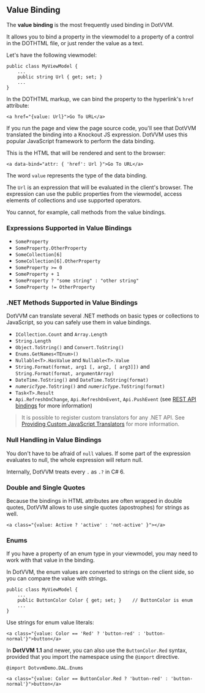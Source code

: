 ﻿## Value Binding

The **value binding** is the most frequently used binding in DotVVM.

It allows you to bind a property in the viewmodel to a property of a control in the DOTHTML file, or just render the value as a text.
 
Let's have the following viewmodel:

```CSHARP
public class MyViewModel {
    ...
    public string Url { get; set; }
    ...
}
```

In the DOTHTML markup, we can bind the property to the hyperlink's `href` attribute:

```DOTHTML
<a href="{value: Url}">Go To URL</a>
```

If you run the page and view the page source code, you'll see that DotVVM translated the binding into a Knockout JS expression. DotVVM uses this 
popular JavaScript framework to perform the data binding.
 
This is the HTML that will be rendered and sent to the browser:

```DOTHTML
<a data-bind="attr: { 'href': Url }">Go To URL</a>
```

The word `value` represents the type of the data binding. 

The `Url` is an expression that will be evaluated in the client's browser. The expression can use the public properties from the viewmodel, 
access elements of collections and use supported operators. 

You cannot, for example, call methods from the value bindings.

### Expressions Supported in Value Bindings

* `SomeProperty`
* `SomeProperty.OtherProperty`
* `SomeCollection[6]`
* `SomeCollection[6].OtherProperty`
* `SomeProperty >= 0`
* `SomeProperty + 1`
* `SomeProperty ? "some string" : "other string"`
* `SomeProperty != OtherProperty`

### .NET Methods Supported in Value Bindings

DotVVM can translate several .NET methods on basic types or collections to JavaScript, so you can safely use them in value bindings.  

* `ICollection.Count` and `Array.Length`
* `String.Length`
* `Object.ToString()` and `Convert.ToString()`
* `Enums.GetNames<TEnum>()`
* `Nullable<T>.HasValue` and `Nullable<T>.Value`
* `String.Format(format, arg1 [, arg2, [ arg3]])` and `String.Format(format, argumentArray)`
* `DateTime.ToString()` and `DateTime.ToString(format)`
* <code><em>numericType</em>.ToString()</code> and <code><em>numericType</em>.ToString(format)</code>
* `Task<T>.Result`
* `Api.RefreshOnChange`, `Api.RefreshOnEvent`, `Api.PushEvent` (see [REST API bindings](/docs/tutorials/basics-rest-api-bindings/{branch}) for more information)

> It is possible to register custom translators for any .NET API. See [Providing Custom JavaScript Translators](/docs/tutorials/control-development/providing-custom-javascript-translators/{branch}) for more information.  

### Null Handling in Value Bindings

You don't have to be afraid of `null` values. If some part of the expression evaluates to null, the whole expression will return null. 

Internally, DotVVM treats every `.` as `.?` in C# 6.

### Double and Single Quotes

Because the bindings in HTML attributes are often wrapped in double quotes, DotVVM allows to use single quotes (apostrophes) for strings as well.

```DOTHTML
<a class="{value: Active ? 'active' : 'not-active' }"></a>
```

### Enums

If you have a property of an enum type in your viewmodel, you may need to work with that value in the binding. 

In DotVVM, the enum values are converted to strings on the client side, so you can compare the value with strings.

```CSHARP
public class MyViewModel {
    ...
    public ButtonColor Color { get; set; }    // ButtonColor is enum
    ...
}
```

Use strings for enum value literals:

```DOTHTML
<a class="{value: Color == 'Red' ? 'button-red' : 'button-normal'}">button</a>
```

In **DotVVM 1.1** and newer, you can also use the `ButtonColor.Red` syntax, provided that you import the namespace using the `@import` directive.

```DOTHTML
@import DotvvmDemo.DAL.Enums

<a class="{value: Color == ButtonColor.Red ? 'button-red' : 'button-normal'}">button</a>
```
